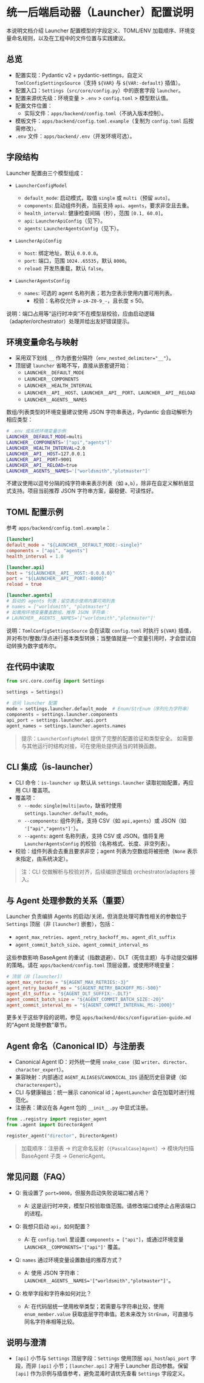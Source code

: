 # 统一后端启动器（Launcher）配置说明

本说明文档介绍 Launcher 配置模型的字段定义、TOML/ENV 加载顺序、环境变量命名规则，以及在工程中的文件位置与实践建议。

## 总览

- 配置实现：Pydantic v2 + pydantic-settings，自定义
  `TomlConfigSettingsSource`（支持 `${VAR}` 与 `${VAR:-default}` 插值）。
- 配置入口：`Settings`（`src/core/config.py`）中的嵌套字段 `launcher`。
- 配置来源优先级：环境变量 > `.env` > `config.toml` > 模型默认值。
- 配置文件位置：
  - 实际文件：`apps/backend/config.toml`（不纳入版本控制）。
 - 模板文件：`apps/backend/config.toml.example`（复制为 `config.toml`
    后按需修改）。
  - `.env` 文件：`apps/backend/.env`（开发环境可选）。

## 字段结构

Launcher 配置由三个模型组成：

- `LauncherConfigModel`
  - `default_mode`: 启动模式，取值 `single` 或 `multi`（预留 `auto`）。
  - `components`: 启动组件列表，当前支持 `api`、`agents`，要求非空且去重。
  - `health_interval`: 健康检查间隔（秒），范围 `[0.1, 60.0]`。
  - `api`: `LauncherApiConfig`（见下）。
  - `agents`: `LauncherAgentsConfig`（见下）。

- `LauncherApiConfig`
  - `host`: 绑定地址，默认 `0.0.0.0`。
  - `port`: 端口，范围 `1024..65535`，默认 `8000`。
  - `reload`: 开发热重载，默认 `false`。

- `LauncherAgentsConfig`
  - `names`: 可选的 agent 名称列表；若为空表示使用内置可用列表。
    - 校验：名称仅允许 `a-zA-Z0-9_-`，且长度 ≤ 50。

说明：端口占用等“运行时冲突”不在模型层校验，应由启动逻辑（adapter/orchestrator）处理并给出友好错误提示。

## 环境变量命名与映射

- 采用双下划线 `__` 作为嵌套分隔符（`env_nested_delimiter="__"`）。
- 顶层键 `launcher` 省略不写，直接从嵌套键开始：
  - `LAUNCHER__DEFAULT_MODE`
  - `LAUNCHER__COMPONENTS`
  - `LAUNCHER__HEALTH_INTERVAL`
  - `LAUNCHER__API__HOST`、`LAUNCHER__API__PORT`、`LAUNCHER__API__RELOAD`
  - `LAUNCHER__AGENTS__NAMES`

数组/列表类型的环境变量建议使用 JSON 字符串表达，Pydantic 会自动解析为相应类型：

```bash
# .env 或系统环境变量示例
LAUNCHER__DEFAULT_MODE=multi
LAUNCHER__COMPONENTS='["api","agents"]'
LAUNCHER__HEALTH_INTERVAL=2.0
LAUNCHER__API__HOST=127.0.0.1
LAUNCHER__API__PORT=9001
LAUNCHER__API__RELOAD=true
LAUNCHER__AGENTS__NAMES='["worldsmith","plotmaster"]'
```

不建议使用以逗号分隔的纯字符串来表示列表（如
`a,b`），除非在自定义解析层显式支持。项目当前推荐 JSON 字符串方案，最稳健、可读性好。

## TOML 配置示例

参考 `apps/backend/config.toml.example`：

```toml
[launcher]
default_mode = "${LAUNCHER__DEFAULT_MODE:-single}"
components = ["api", "agents"]
health_interval = 1.0

[launcher.api]
host = "${LAUNCHER__API__HOST:-0.0.0.0}"
port = "${LAUNCHER__API__PORT:-8000}"
reload = true

[launcher.agents]
# 启动的 agents 列表；留空表示使用内置可用列表
# names = ["worldsmith", "plotmaster"]
# 如需用环境变量覆盖数组，推荐 JSON 字符串：
# LAUNCHER__AGENTS__NAMES='["worldsmith","plotmaster"]'
```

说明：`TomlConfigSettingsSource` 会在读取 `config.toml` 时执行 `${VAR}`
插值，并对布尔/整数/浮点进行基本类型转换；当整值就是一个变量引用时，才会尝试自动转换为数字或布尔。

## 在代码中读取

```python
from src.core.config import Settings

settings = Settings()

# 访问 launcher 配置
mode = settings.launcher.default_mode  # Enum/StrEnum（序列化为字符串）
components = settings.launcher.components
api_port = settings.launcher.api.port
agent_names = settings.launcher.agents.names
```

> 提示：`LauncherConfigModel` 提供了完整的配置验证和类型安全。
> 如需要与其他运行时结构对接，可在使用处提供适当的转换函数。

## CLI 集成（is-launcher）

- CLI 命令：`is-launcher up` 默认从 `settings.launcher`
  读取初始配置，再应用 CLI 覆盖项。
- 覆盖项：
  - `--mode`: `single|multi|auto`，缺省时使用 `settings.launcher.default_mode`。
  - `--components`: 组件列表，支持 CSV（如 `api,agents`）或 JSON（如
    `'["api","agents"]'`）。
  - `--agents`: agent 名称列表，支持 CSV 或 JSON。值将复用
    `LauncherAgentsConfig` 的校验（名称格式、长度、非空列表）。
- 校验：组件列表会去重且要求非空；agent 列表为空数组将被拒绝（`None`
  表示未指定，由系统决定）。

> 注：CLI 仅做解析与校验对齐，后续编排逻辑由 orchestrator/adapters 接入。

## 与 Agent 处理参数的关系（重要）

Launcher 负责编排 Agents 的启动/关闭，但消息处理可靠性相关的参数位于 `Settings` 顶层（非 `[launcher]` 嵌套），包括：

- `agent_max_retries`、`agent_retry_backoff_ms`、`agent_dlt_suffix`
- `agent_commit_batch_size`、`agent_commit_interval_ms`

这些参数影响 BaseAgent 的重试（指数退避）、DLT（死信主题）与手动提交偏移的策略。请在 `apps/backend/config.toml` 顶层设置，或使用环境变量：

```toml
# 顶层（非 [launcher]）
agent_max_retries = "${AGENT_MAX_RETRIES:-3}"
agent_retry_backoff_ms = "${AGENT_RETRY_BACKOFF_MS:-500}"
agent_dlt_suffix = "${AGENT_DLT_SUFFIX:-.DLT}"
agent_commit_batch_size = "${AGENT_COMMIT_BATCH_SIZE:-20}"
agent_commit_interval_ms = "${AGENT_COMMIT_INTERVAL_MS:-1000}"
```

更多关于这些字段的说明，参见 `apps/backend/docs/configuration-guide.md` 的“Agent 处理参数”章节。

## Agent 命名（Canonical ID）与注册表

- Canonical Agent ID：对外统一使用 `snake_case`（如 `writer`、`director`、`character_expert`）。
- 兼容映射：内部通过 `AGENT_ALIASES`/`CANONICAL_IDS` 适配历史目录键（如 `characterexpert`）。
- CLI 与健康输出：统一展示 canonical id；`AgentLauncher` 会在加载时进行规范化。
- 注册表：建议在各 Agent 包的 `__init__.py` 中显式注册。

```python
from ..registry import register_agent
from .agent import DirectorAgent

register_agent("director", DirectorAgent)
```

> 加载顺序：注册表 → 约定命名反射（`{PascalCase}Agent`）→ 模块内扫描 BaseAgent 子类 → GenericAgent。

## 常见问题（FAQ）

- Q: 我设置了 `port=9000`，但服务启动失败说端口被占用？
  - A: 这是运行时冲突，模型只校验取值范围。请修改端口或停止占用该端口的进程。

- Q: 我想只启动 `api`，如何配置？
  - A: 在 `config.toml` 里设置 `components = ["api"]`，或通过环境变量
    `LAUNCHER__COMPONENTS='["api"]'` 覆盖。

- Q: `names` 通过环境变量设置数组的推荐方式？
  - A: 使用 JSON 字符串：`LAUNCHER__AGENTS__NAMES='["worldsmith","plotmaster"]'`。

- Q: 枚举字段和字符串如何对比？
  - A: 在代码层统一使用枚举类型；若需要与字符串比较，使用 `enum_member.value`
    获取底层字符串值。若未来改为 `StrEnum`，可直接与同名字符串相等比较。

## 说明与澄清

- `[api]` 小节与 `Settings` 顶层字段：`Settings` 使用顶层 `api_host`/`api_port`
  字段，而非 `[api]` 小节；`[launcher.api]` 才用于 Launcher 启动参数。保留
  `[api]` 作为示例与插值参考，避免混淆时请优先查看 `Settings` 字段定义。
